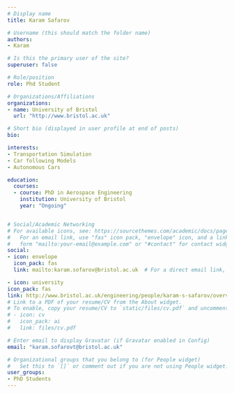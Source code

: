 ```yaml
---
# Display name
title: Karam Safarov

# Username (this should match the folder name)
authors:
- Karam

# Is this the primary user of the site?
superuser: false

# Role/position
role: Phd Student

# Organizations/Affiliations
organizations:
- name: University of Bristol
  url: "http://www.bristol.ac.uk"

# Short bio (displayed in user profile at end of posts)
bio:

interests:
- Transportation Simulation
- Car following Models
- Autonomous Cars

education:
  courses:
  - course: PhD in Aerospace Engineering
    institution: University of Bristol
    year: "Ongoing"


# Social/Academic Networking
# For available icons, see: https://sourcethemes.com/academic/docs/page-builder/#icons
#   For an email link, use "fas" icon pack, "envelope" icon, and a link in the
#   form "mailto:your-email@example.com" or "#contact" for contact widget.
social:
- icon: envelope
  icon_pack: fas
  link: mailto:karam.sofarov@bristol.ac.uk  # For a direct email link, use "mailto:test@example.org".

- icon: university
icon_pack: fas
link: http://www.bristol.ac.uk/engineering/people/karam-s-safarov/overview.html
# Link to a PDF of your resume/CV from the About widget.
# To enable, copy your resume/CV to `static/files/cv.pdf` and uncomment the lines below.
# - icon: cv
#   icon_pack: ai
#   link: files/cv.pdf

# Enter email to display Gravatar (if Gravatar enabled in Config)
email: "karam.sofarovt@bristol.ac.uk"

# Organizational groups that you belong to (for People widget)
#   Set this to `[]` or comment out if you are not using People widget.
user_groups:
- PhD Students
---
```

